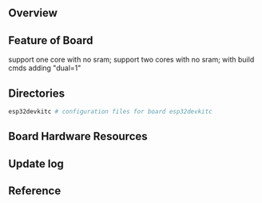 ## Overview

## Feature of Board
support one core with no sram;
support two cores with no sram; with build cmds adding "dual=1"

## Directories

```sh
esp32devkitc # configuration files for board esp32devkitc
```

## Board Hardware Resources

## Update log

## Reference
